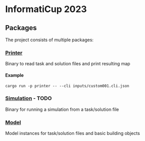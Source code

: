 # InformatiCup 2023

## Packages

The project consists of multiple packages:

### [Printer](./printer/)
Binary to read task and solution files and print resulting map

#### Example
```
cargo run -p printer -- --cli inputs/custom001.cli.json
```

### [Simulation](./simulation/) - TODO
Binary for running a simulation from a task/solution file

### [Model](./model/)
Model instances for task/solution files and basic building objects